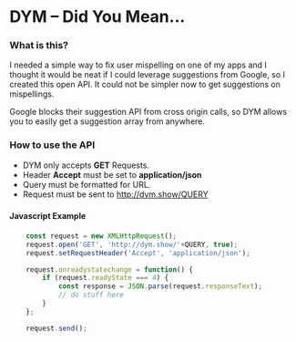 # DYM – Did You Mean...

### What is this?

I needed a simple way to fix user mispelling on one of my apps and I thought it would be neat if I could leverage suggestions from Google, so I created this open API. It could not be simpler now to get suggestions on mispellings.

Google blocks their suggestion API from cross origin calls, so DYM allows you to easily get a suggestion array from anywhere.


### How to use the API

- DYM only accepts **GET** Requests.
- Header **Accept** must be set to **application/json**
- Query must be formatted for URL.
- Request must be sent to http://dym.show/QUERY

#### Javascript Example　

```javascript
    const request = new XMLHttpRequest();
    request.open('GET', 'http://dym.show/'+QUERY, true);
    request.setRequestHeader('Accept', 'application/json');

    request.onreadystatechange = function() {
        if (request.readyState === 4) {
            const response = JSON.parse(request.responseText);
            // do stuff here
        }
    };

    request.send();
```
